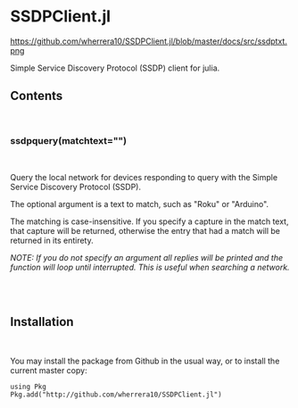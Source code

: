 # SSDPClient.jl

https://github.com/wherrera10/SSDPClient.jl/blob/master/docs/src/ssdptxt.png

Simple Service Discovery Protocol (SSDP) client for julia.

## Contents

<br />

###    ssdpquery(matchtext="")

<br />

Query the local network for devices responding to query with the
Simple Service Discovery Protocol (SSDP).

The optional argument is a text to match, such as "Roku" or "Arduino".

The matching is case-insensitive.
If you specify a capture in the match text, that capture will be returned,
otherwise the entry that had a match will be returned in its entirety.

<em>NOTE: If you do not specify an argument all replies will be printed and
the function will loop until interrupted. This is useful when searching a network.</em>

<br/><br />

## Installation


<br />

You may install the package from Github in the usual way, or to install the current master copy:
    
    using Pkg
    Pkg.add("http://github.com/wherrera10/SSDPClient.jl")
    
<br />
